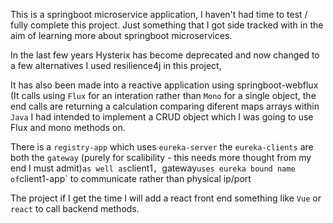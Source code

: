 This is a springboot microservice application, I haven't had time to test / fully complete this project. Just something that I got side tracked with in the aim of learning more about springboot microservices.

In the last few years Hysterix has become deprecated and now changed to a few alternatives I used resilience4j in this project, 

It has also been made into a reactive application using springboot-webflux (It calls using `Flux` for an interation rather than `Mono` for a single object, the end calls are returning a calculation comparing diferent maps arrays within `Java` I had intended to implement a CRUD object which I was going to use Flux and mono methods on.

There is a `registry-app` which uses `eureka-server` the `eureka-clients` are both the `gateway` (purely for scalibility - this needs more thought from my end I must admit)` as well as `client1`, `gateway` uses eureka bound name of `client1-app` to communicate rather than physical ip/port

The project if I get the time I will add a react front end something like `Vue` or  `react`  to call backend methods.


